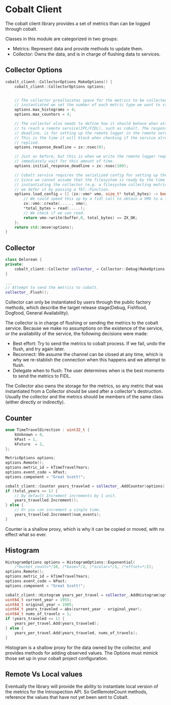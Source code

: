 # Cobalt Client

The cobalt client library provides a set of metrics than can be logged through cobalt.

Classes in this module are categorized in two groups:
 - Metrics: Represent data and provide methods to update them.
 - Collector: Owns the data, and is in charge of flushing data to services.

##  Collector Options
```c++
cobalt_client::CollectorOptions MakeOptions() {
    cobalt_client::CollectorOptions options;


    // The collector preallocates space for the metrics to be collected, so when
    // instantiated we set the number of each metric type we want to store.
    options.max_histograms = 4;
    options.max_counters = 4;

    // The collector also needs to define how it should behave when attempting
    // to reach a remote service(IPC/FIDL), such as cobalt. The response
    // deadline, is for setting up the remote logger in the remote service.
    // This is the time it will block when checking if the service already
    // replied.
    options.response_deadline = zx::nsec(0);

    // Just as before, but this is when we write the remote logger request, we
    // immediately wait for this amount of time.
    options.initial_response_deadline = zx::nsec(100);

    // Cobalt service requires the serialized config for setting up the service.
    // Since we cannot assume that the filesystem is ready by the time we are
    // instantiating the collector (e.g. a filesystem collecting metrics)
    // we defer it by passing a fbl::Function.
    options.load_config = [] (zx::vmo* vmo, size_t* total_bytes) -> bool {
        // We could speed this up by a fidl call to obtain a VMO to a file.
        zx::vmo::create(....., vmo);
        *total_bytes = read(.....);
        // We check if we can read.
        return vmo->write(buffer,0, total_bytes) == ZX_OK;
    };
    return std::move(options);
}
```

## Collector
```c++
class Delorean {
private:
    cobalt_client::Collector collector_ = Collector::Debug(MakeOptions());
}

...
// Attempt to send the metrics to cobalt.
collector_.Flush();
```
Collector can only be instantiated by users through the public factory methods,
which describe the target release stage(Debug, Fishfood, Dogfood, General
Availability).

The collector is in charge of flushing or sending the metrics to the cobalt
service. Because we make no assumptions on the existence of the service, or the
availability of the service, the following decisions were made:

- Best effort: Try to send the metrics to cobalt process. If we fail, undo the
 flush, and try again later.
- Reconnect: We assume the channel can be closed at any time, which is why we
 re-stablish the connection when this happens and we attempt to flush.
- Delegate when to flush: The user determines when is the best momento to send
 the metrics to FIDL.


The Collector also owns the storage for the metrics, so any metric that was
instantiated from a Collector should be used after a collector's destruction.
Usually the collector and the metrics should be members of the same class
(either directly or indirectly).

## Counter
```c++
enum TimeTravelDirection : uint32_t {
    kUnknown = 0,
    kPast = 1,
    kFuture  = 2,
};

MetricOptions options;
options.Remote();
options.metric_id = kTimeTravelYears;
options.event_code = kPast;
options.component = "Great Scott!";

cobalt_client::Counter years_traveled = collector_.AddCounter(options);
if (total_years == 1) {
    // By default Increment increments by 1 unit.
    years_travelled.Increment();
} else {
    // Or you can increment a single time.
    years_travelled.Increment(num_events);
}
```

Counter is a shallow proxy, which is why it can be copied or moved, with no
effect what so ever.

## Histogram
```c++
HistogramOptions options = HistogramOptions::Exponential(
    /*bucket_count=*/10, /*base=*/2, /*scalar=*/1, /*offset=*/2);
options.Remote();
options.metric_id = kTimeTravelYears;
options.event_code = kPast;
options.component = "Great Scott!";

cobalt_client::Histogram years_per_travel = collector_.AddHistogram(options);
uint64_t current_year = 1955;
uint64_t original_year = 1985;
uint64_t years_traveled = abs(current_year - original_year);
uint64_t nums_of_travels = 1;
if (years_traveled == 1) {
    years_per_travel.Add(years_traveled);
} else {
    years_per_travel.Add(years_traveled, nums_of_travels);
}
```
Histogram is a shallow proxy for the data owned by the collector, and provides
methods for adding observed values.  The Options must mimick those set up in
your cobalt project configuration.


## Remote Vs Local values

Eventually the library will provide the ability to instantiate local version of
the metrics for the Introspection API.  So GetRemoteCount methods, reference
the values that have not yet been sent to Cobalt.
